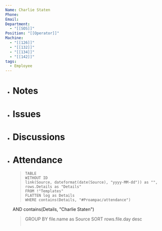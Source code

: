 ```yaml
---
Name: Charlie Staten
Phone: 
Email: 
Department:
  - "[[SOS]]"
Position: "[[Operator]]"
Machine:
  - "[[126]]"
  - "[[132]]"
  - "[[134]]"
  - "[[142]]"
tags:
  - Employee
---
```

- # Notes
- # Issues
- # Discussions
- # Attendance
  
  > ```dataview
  > TABLE
  > WITHOUT ID
  > link(Source, dateformat(date(Source), "yyyy-MM-dd")) as "",
  > rows.Details as "Details"
  > FROM !"Templates"
  > FLATTEN log as Details
  > WHERE contains(Details, "#Proampac/attendance")
   AND contains(Details, "Charlie Staten")
  > GROUP BY file.name as Source
  > SORT rows.file.day desc
  > ```
